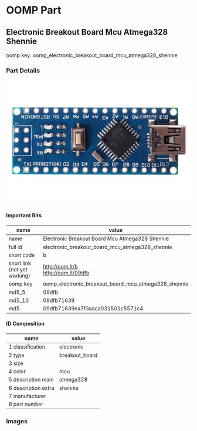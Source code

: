 # OOMP Part  
## Electronic Breakout Board Mcu Atmega328 Shennie  
  
oomp key: oomp_electronic_breakout_board_mcu_atmega328_shennie  
  
### Part Details  
  
[![working.jpg](working_600.jpg)](working.jpg)  
  
#### Important Bits  
| name | value | 
| --- | --- | 
| name | Electronic Breakout Board Mcu Atmega328 Shennie | 
| full id | electronic_breakout_board_mcu_atmega328_shennie | 
| short code | b | 
| short link<br>(not yet working) | http://oom.lt/b<br>http://oom.lt/09dfb | 
| oomp key | oomp_electronic_breakout_board_mcu_atmega328_shennie | 
| md5_5 | 09dfb | 
| md5_10 | 09dfb71639 | 
| md5 | 09dfb71639ea7f3aaca031501c5571c4 | 
#### ID Composition  
| name | value | 
| --- | --- | 
| 1 classification | electronic | 
| 2 type | breakout_board | 
| 3 size |  | 
| 4 color | mcu | 
| 5 description main | atmega328 | 
| 6 description extra | shennie | 
| 7 manufacturer |  | 
| 8 part number |  | 
### Images  
